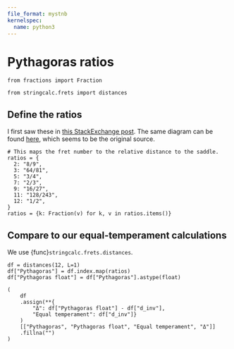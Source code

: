 ```yaml
---
file_format: mystnb
kernelspec:
  name: python3
---
```


# Pythagoras ratios

```{code-cell} ipython3
from fractions import Fraction

from stringcalc.frets import distances
```

## Define the ratios

I first saw these in [this StackExchange post](https://music.stackexchange.com/questions/93731/does-guitar-fret-spacing-solely-depend-on-the-length-of-the-string).
The same diagram can be found [here](https://passyworldofmathematics.com/guitar-mathematics/), which seems to be the original source.

```{code-cell} ipython3
# This maps the fret number to the relative distance to the saddle.
ratios = {
  2: "8/9",
  3: "64/81",
  5: "3/4",
  7: "2/3",
  9: "16/27",
  11: "128/243",
  12: "1/2",
}
ratios = {k: Fraction(v) for k, v in ratios.items()}
```

## Compare to our equal-temperament calculations

We use {func}`stringcalc.frets.distances`.

```{code-cell} ipython3
df = distances(12, L=1)
df["Pythagoras"] = df.index.map(ratios)
df["Pythagoras float"] = df["Pythagoras"].astype(float)

(
    df
    .assign(**{
        "Δ": df["Pythagoras float"] - df["d_inv"],
        "Equal temperament": df["d_inv"]}
    )
    [["Pythagoras", "Pythagoras float", "Equal temperament", "Δ"]]
    .fillna("")
)
```
